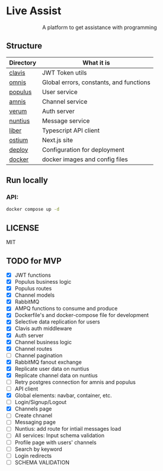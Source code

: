 # Live Assist

<div align="center">
  A platform to get assistance with programming
</div>

## Structure

| Directory          | What it is                              |
| ------------------ | --------------------------------------- |
| [clavis](clavis)   | JWT Token utils                         |
| [omnis](omnis)     | Global errors, constants, and functions |
| [populus](populus) | User service                            |
| [amnis](amnis)     | Channel service                         |
| [verum](verum)     | Auth server                             |
| [nuntius](nuntius) | Message service                         |
| [liber](liber)     | Typescript API client                   |
| [ostium](ostium)   | Next.js site                            |
| [deploy](deploy)   | Configuration for deployment            |
| [docker](docker)   | docker images and config files          |

## Run locally

### API:

```sh
docker compose up -d
```

## LICENSE

MIT

## TODO for MVP

- [x] JWT functions
- [x] Populus business logic
- [x] Populus routes
- [x] Channel models
- [x] RabbitMQ
- [x] AMPQ functions to consume and produce
- [x] Dockerfile's and docker-compose file for development
- [x] Selective data replication for users
- [x] Clavis auth middleware
- [x] Auth server
- [x] Channel business logic
- [x] Channel routes
- [ ] Channel pagination
- [x] RabbitMQ fanout exchange
- [x] Replicate user data on nuntius
- [x] Replicate channel data on nuntius
- [ ] Retry postgres connection for amnis and populus
- [ ] API client
- [x] Global elements: navbar, container, etc.
- [ ] Login/Signup/Logout
- [x] Channels page
- [ ] Create chnanel
- [ ] Messaging page
- [ ] Nuntius: add route for intiail messages load
- [ ] All services: Input schema validation
- [ ] Profile page with users' channels
- [ ] Search by keyword
- [ ] Login redirects
- [ ] SCHEMA VALIDATION
